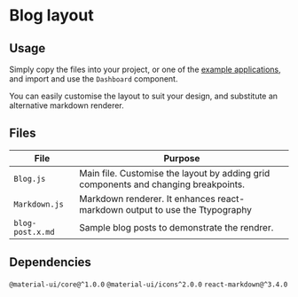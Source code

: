 # Blog layout

## Usage

Simply copy the files into your project, or one of the [example applications](https://github.com/mui-org/material-ui/tree/master/examples), and import and use the `Dashboard` component.

You can easily customise the layout to suit your design, and substitute an alternative markdown renderer.

## Files

| File  | Purpose  |
|---    |---       |
| `Blog.js`    | Main file. Customise the layout by adding grid components and changing breakpoints. |
| `Markdown.js`  | Markdown renderer. It enhances react-markdown output to use the Ttypography |component. You can customise it or substitute an alternative.
| `blog-post.x.md` | Sample blog posts to demonstrate the rendrer.|

## Dependencies

`@material-ui/core@^1.0.0`
`@material-ui/icons^2.0.0`
`react-markdown@^3.4.0`
